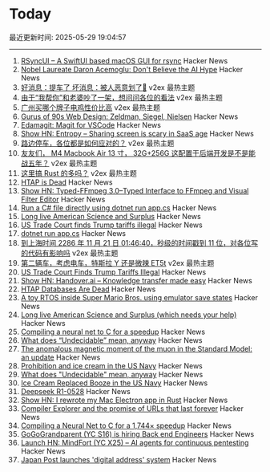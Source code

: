 # Today

最近更新时间: 2025-05-29 19:04:57

--- 
1. [RSyncUI – A SwiftUI based macOS GUI for rsync](https://github.com/rsyncOSX/RsyncUI) Hacker News
2. [Nobel Laureate Daron Acemoglu: Don't Believe the AI Hype](https://www.project-syndicate.org/commentary/ai-productivity-boom-forecasts-countered-by-theory-and-data-by-daron-acemoglu-2024-05) Hacker News
3. [好消息：提车了 坏消息：被人恶意划了🤬](https://www.v2ex.com/t/1135205) v2ex 最热主题
4. [由于“我帮你”和老婆吵了一架，想问问各位的看法](https://www.v2ex.com/t/1135164) v2ex 最热主题
5. [广州买哪个牌子电鸡性价比高](https://www.v2ex.com/t/1135100) v2ex 最热主题
6. [Gurus of 90s Web Design: Zeldman, Siegel, Nielsen](https://cybercultural.com/p/web-design-1997/) Hacker News
7. [Edamagit: Magit for VSCode](https://github.com/kahole/edamagit) Hacker News
8. [Show HN: Entropy – Sharing screen is scary in SaaS age](https://entropysec.io/) Hacker News
9. [路边停车，各位都是如何应对的？](https://www.v2ex.com/t/1135063) v2ex 最热主题
10. [友友们， M4 Macbook Air 13 寸， 32G+256G 这配置干后端开发是不是能战五年？](https://www.v2ex.com/t/1135050) v2ex 最热主题
11. [这里搞 Rust 的多吗？](https://www.v2ex.com/t/1135037) v2ex 最热主题
12. [HTAP is Dead](https://www.mooncake.dev/blog/htap-is-dead) Hacker News
13. [Show HN: Typed-FFmpeg 3.0–Typed Interface to FFmpeg and Visual Filter Editor](https://github.com/livingbio/typed-ffmpeg) Hacker News
14. [Run a C# file directly using dotnet run app.cs](https://devblogs.microsoft.com/dotnet/announcing-dotnet-run-app/) Hacker News
15. [Long live American Science and Surplus](https://milwaukeerecord.com/city-life/long-live-american-science-surplus-which-needs-your-help/) Hacker News
16. [US Trade Court finds Trump tariffs illegal](https://www.bloomberg.com/news/articles/2025-05-28/trump-s-global-tariffs-blocked-by-us-trade-court) Hacker News
17. [dotnet run app.cs](https://devblogs.microsoft.com/dotnet/announcing-dotnet-run-app/) Hacker News
18. [到上海时间 2286 年 11 月 21 日 01:46:40，秒级的时间戳到 11 位，对各位写的代码有影响吗](https://www.v2ex.com/t/1135042) v2ex 最热主题
19. [第二辆车，考虑电车，特斯拉 Y 还是微辣 ET5t](https://www.v2ex.com/t/1135041) v2ex 最热主题
20. [US Trade Court Finds Trump Tariffs Illegal](https://www.bloomberg.com/news/articles/2025-05-28/trump-s-global-tariffs-blocked-by-us-trade-court) Hacker News
21. [Show HN: Handover.ai – Knowledge transfer made easy](https://www.handover.ai/) Hacker News
22. [HTAP Databases Are Dead](https://www.mooncake.dev/blog/htap-is-dead) Hacker News
23. [A toy RTOS inside Super Mario Bros. using emulator save states](https://prettygoodblog.com/p/what-threads-are-part-2) Hacker News
24. [Long live American Science and Surplus (which needs your help)](https://milwaukeerecord.com/city-life/long-live-american-science-surplus-which-needs-your-help/) Hacker News
25. [Compiling a neural net to C for a speedup](https://slightknack.dev/blog/difflogic/) Hacker News
26. [What does “Undecidable” mean, anyway](https://buttondown.com/hillelwayne/archive/what-does-undecidable-mean-anyway/) Hacker News
27. [The anomalous magnetic moment of the muon in the Standard Model: an update](https://arxiv.org/abs/2505.21476) Hacker News
28. [Prohibition and ice cream in the US Navy](https://www.oldsaltblog.com/2025/05/how-ice-cream-replaced-booze-in-the-us-navy-2/) Hacker News
29. [What does "Undecidable" mean, anyway](https://buttondown.com/hillelwayne/archive/what-does-undecidable-mean-anyway/) Hacker News
30. [Ice Cream Replaced Booze in the US Navy](https://www.oldsaltblog.com/2025/05/how-ice-cream-replaced-booze-in-the-us-navy-2/) Hacker News
31. [Deepseek R1-0528](https://huggingface.co/deepseek-ai/DeepSeek-R1-0528) Hacker News
32. [Show HN: I rewrote my Mac Electron app in Rust](https://desktopdocs.com/?v=2025) Hacker News
33. [Compiler Explorer and the promise of URLs that last forever](https://xania.org/202505/compiler-explorer-urls-forever) Hacker News
34. [Compiling a Neural Net to C for a 1,744× speedup](https://slightknack.dev/blog/difflogic/) Hacker News
35. [GoGoGrandparent (YC S16) is hiring Back end Engineers](https://news.ycombinator.com/item?id=44118127) Hacker News
36. [Launch HN: MindFort (YC X25) – AI agents for continuous pentesting](https://news.ycombinator.com/item?id=44117465) Hacker News
37. [Japan Post launches 'digital address' system](https://www.japantimes.co.jp/business/2025/05/27/companies/japan-post-digital-address/) Hacker News
